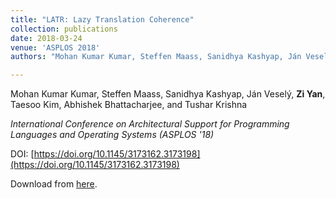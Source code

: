 ```yaml
---
title: "LATR: Lazy Translation Coherence"
collection: publications
date: 2018-03-24
venue: 'ASPLOS 2018'
authors: "Mohan Kumar Kumar, Steffen Maass, Sanidhya Kashyap, Ján Veselý, Zi Yan, Taesoo Kim, Abhishek Bhattacharjee, and Tushar Krishna"

---
```


Mohan Kumar Kumar, Steffen Maass, Sanidhya Kashyap, Ján Veselý, **Zi Yan**, Taesoo Kim, Abhishek Bhattacharjee, and Tushar Krishna

*International Conference on Architectural Support for Programming Languages and Operating Systems (ASPLOS '18)*

DOI: [https://doi.org/10.1145/3173162.3173198](https://doi.org/10.1145/3173162.3173198)

Download from [here](http://dl.acm.org/authorize?N44325).
